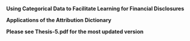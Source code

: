





**Using Categorical Data to Facilitate Learning for Financial Disclosures**

**Applications of the Attribution Dictionary**

**Please see Thesis-5.pdf for the most updated version**
